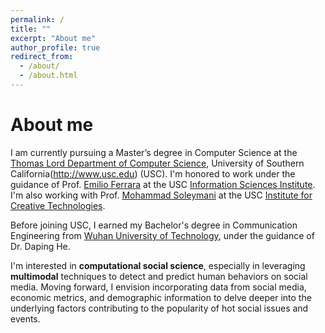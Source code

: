 ```yaml
---
permalink: /
title: ""
excerpt: "About me"
author_profile: true
redirect_from: 
  - /about/
  - /about.html
---
```

About me
======
I am currently pursuing a Master’s degree in Computer Science at the [Thomas Lord Department of Computer Science](http://www.cs.usc.edu), University of Southern California(http://www.usc.edu) (USC). I'm honored to work under the guidance of Prof. [Emilio Ferrara](http://www.emilio.ferrara.name) at the USC [Information Sciences Institute](http://www.isi.edu). I'm also working with Prof. [Mohammad Soleymani](https://people.ict.usc.edu/~soleymani/) at the USC [Institute for Creative Technologies](https://ict.usc.edu).

Before joining USC, I earned my Bachelor's degree in Communication Engineering from [Wuhan University of Technology](http://english.whut.edu.cn), under the guidance of Dr. Daping He.

I'm interested in **computational social science**, especially in leveraging **multimodal** techniques to detect and predict human behaviors on social media. Moving forward, I envision incorporating data from social media, economic metrics, and demographic information to delve deeper into the underlying factors contributing to the popularity of hot social issues and events.